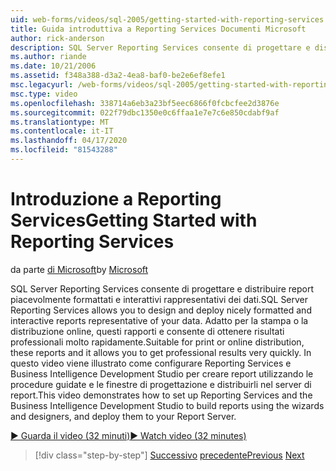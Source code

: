```yaml
---
uid: web-forms/videos/sql-2005/getting-started-with-reporting-services
title: Guida introduttiva a Reporting Services Documenti Microsoft
author: rick-anderson
description: SQL Server Reporting Services consente di progettare e distribuire report piacevolmente formattati e interattivi rappresentativi dei dati. Adatto per stampa o onl...
ms.author: riande
ms.date: 10/21/2006
ms.assetid: f348a388-d3a2-4ea8-baf0-be2e6ef8efe1
msc.legacyurl: /web-forms/videos/sql-2005/getting-started-with-reporting-services
msc.type: video
ms.openlocfilehash: 338714a6eb3a23bf5eec6866f0fcbcfee2d3876e
ms.sourcegitcommit: 022f79dbc1350e0c6ffaa1e7e7c6e850cdabf9af
ms.translationtype: MT
ms.contentlocale: it-IT
ms.lasthandoff: 04/17/2020
ms.locfileid: "81543288"
---
```

# <a name="getting-started-with-reporting-services"></a><span data-ttu-id="e3f46-104">Introduzione a Reporting Services</span><span class="sxs-lookup"><span data-stu-id="e3f46-104">Getting Started with Reporting Services</span></span>

<span data-ttu-id="e3f46-105">da parte [di Microsoft](https://github.com/microsoft)</span><span class="sxs-lookup"><span data-stu-id="e3f46-105">by [Microsoft](https://github.com/microsoft)</span></span>

<span data-ttu-id="e3f46-106">SQL Server Reporting Services consente di progettare e distribuire report piacevolmente formattati e interattivi rappresentativi dei dati.</span><span class="sxs-lookup"><span data-stu-id="e3f46-106">SQL Server Reporting Services allows you to design and deploy nicely formatted and interactive reports representative of your data.</span></span> <span data-ttu-id="e3f46-107">Adatto per la stampa o la distribuzione online, questi rapporti e consente di ottenere risultati professionali molto rapidamente.</span><span class="sxs-lookup"><span data-stu-id="e3f46-107">Suitable for print or online distribution, these reports and it allows you to get professional results very quickly.</span></span> <span data-ttu-id="e3f46-108">In questo video viene illustrato come configurare Reporting Services e Business Intelligence Development Studio per creare report utilizzando le procedure guidate e le finestre di progettazione e distribuirli nel server di report.</span><span class="sxs-lookup"><span data-stu-id="e3f46-108">This video demonstrates how to set up Reporting Services and the Business Intelligence Development Studio to build reports using the wizards and designers, and deploy them to your Report Server.</span></span>

[<span data-ttu-id="e3f46-109">&#9654; Guarda il video (32 minuti)</span><span class="sxs-lookup"><span data-stu-id="e3f46-109">&#9654; Watch video (32 minutes)</span></span>](https://channel9.msdn.com/Blogs/ASP-NET-Site-Videos/getting-started-with-reporting-services)

> [!div class="step-by-step"]
> <span data-ttu-id="e3f46-110">[Successivo](using-sql-server-management-studio.md)
> [precedente](building-and-customizing-reports-in-business-intelligence-development-studio.md)</span><span class="sxs-lookup"><span data-stu-id="e3f46-110">[Previous](using-sql-server-management-studio.md)
[Next](building-and-customizing-reports-in-business-intelligence-development-studio.md)</span></span>
